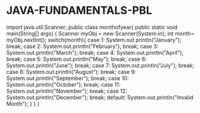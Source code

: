 # JAVA-FUNDAMENTALS-PBL
import java.util.Scanner; 
public class monthofyear{
public static void main(String[] args) { 
Scanner myObj = new Scanner(System.in);
int month= myObj.nextInt();
switch(month){
case 1: System.out.println("January");
break;
case 2: System.out.println("February");
break; 
case 3: System.out.println("March"); 
break; 
case 4: System.out.println("April");
break; 
case 5: System.out.println("May");
break; 
case 6: System.out.println("June");
break; 
case 7: System.out.println("July"); 
break;
case 8: System.out.println("August");
break;
case 9: System.out.println("September");
break;
case 10: System.out.println("October");
break;
case 11: System.out.println("November");
break;
case 12: System.out.println("December");
break;
default: System.out.println("Invalid Month");
}
} 
}
